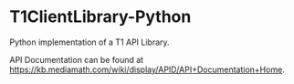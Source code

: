 T1ClientLibrary-Python
================

Python implementation of a T1 API Library.

API Documentation can be found at https://kb.mediamath.com/wiki/display/APID/API+Documentation+Home.
